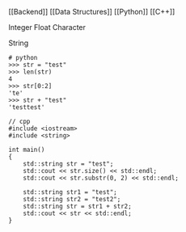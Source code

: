 [[Backend]]
[[Data Structures]]
[[Python]] [[C++]]

Integer
Float
Character

String
```
# python
>>> str = "test"
>>> len(str)
4
>>> str[0:2]
'te'
>>> str + "test"
'testtest'
```

```
// cpp
#include <iostream>
#include <string>

int main()
{
    std::string str = "test";
	std::cout << str.size() << std::endl;
    std::cout << str.substr(0, 2) << std::endl;
    
    std::string str1 = "test";
    std::string str2 = "test2";
    std::string str = str1 + str2;
    std::cout << str << std::endl;
}
```